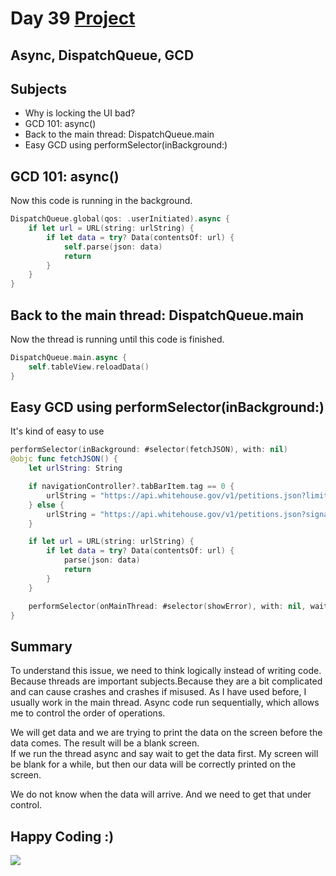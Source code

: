 # Day 39 <a href="https://github.com/devmehmetates/365-day-of-code/tree/main/Project/Day39-41"> Project </a>

## Async, DispatchQueue, GCD

## Subjects

+ Why is locking the UI bad?
+ GCD 101: async()
+ Back to the main thread: DispatchQueue.main
+ Easy GCD using performSelector(inBackground:)

## GCD 101: async()
Now this code is running in the background.

```swift
DispatchQueue.global(qos: .userInitiated).async {
    if let url = URL(string: urlString) {
        if let data = try? Data(contentsOf: url) {
            self.parse(json: data)
            return
        }
    }
}
```

## Back to the main thread: DispatchQueue.main
Now the thread is running until this code is finished.
```swift
DispatchQueue.main.async {
    self.tableView.reloadData()
}
```

## Easy GCD using performSelector(inBackground:)
It's kind of easy to use

```swift
performSelector(inBackground: #selector(fetchJSON), with: nil)
@objc func fetchJSON() {
    let urlString: String

    if navigationController?.tabBarItem.tag == 0 {
        urlString = "https://api.whitehouse.gov/v1/petitions.json?limit=100"
    } else {
        urlString = "https://api.whitehouse.gov/v1/petitions.json?signatureCountFloor=10000&limit=100"
    }

    if let url = URL(string: urlString) {
        if let data = try? Data(contentsOf: url) {
            parse(json: data)
            return
        }
    }

    performSelector(onMainThread: #selector(showError), with: nil, waitUntilDone: false)
}
```

## Summary
To understand this issue, we need to think logically instead of writing code. Because threads are important subjects.Because they are a bit complicated and can cause crashes and crashes if misused. As I have used before, I usually work in the main thread. Async code run sequentially, which allows me to control the order of operations. 

We will get data and we are trying to print the data on the screen before the data comes. The result will be a blank screen.<br>
If we run the thread async and say wait to get the data first. My screen will be blank for a while, but then our data will be correctly printed on the screen.

We do not know when the data will arrive. And we need to get that under control.




## Happy Coding :)

<img src="https://c.tenor.com/sWEUdV5LQdkAAAAC/yes-apple.gif">










